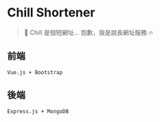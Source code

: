 # Chill Shortener

> 🔗 Chill 是個短網址... 抱歉，我是說長網址服務 🔥

## 前端

`Vue.js + Bootstrap`

## 後端

`Express.js + MongoDB`
